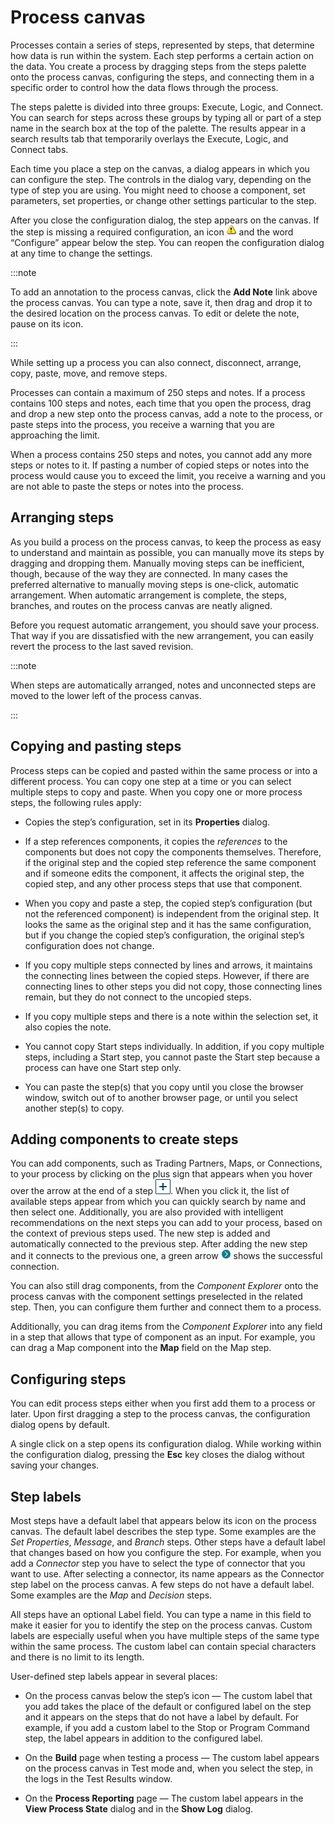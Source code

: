 # Process canvas

<head>
  <meta name="guidename" content="Integration"/>
  <meta name="context" content="GUID-7092acce-da3a-4bf1-9130-ac2b74eebd22"/>
</head>


Processes contain a series of steps, represented by steps, that determine how data is run within the system. Each step performs a certain action on the data. You create a process by dragging steps from the steps palette onto the process canvas, configuring the steps, and connecting them in a specific order to control how the data flows through the process.

The steps palette is divided into three groups: Execute, Logic, and Connect. You can search for steps across these groups by typing all or part of a step name in the search box at the top of the palette. The results appear in a search results tab that temporarily overlays the Execute, Logic, and Connect tabs.

Each time you place a step on the canvas, a dialog appears in which you can configure the step. The controls in the dialog vary, depending on the type of step you are using. You might need to choose a component, set parameters, set properties, or change other settings particular to the step.

After you close the configuration dialog, the step appears on the canvas. If the step is missing a required configuration, an icon ![!](../Images/main-ic-triangle-warning-yellow-16_a265c92a-c628-4a9a-a310-8f3d568c9a25.jpg) and the word “Configure” appear below the step. You can reopen the configuration dialog at any time to change the settings.

:::note

To add an annotation to the process canvas, click the **Add Note** link above the process canvas. You can type a note, save it, then drag and drop it to the desired location on the process canvas. To edit or delete the note, pause on its icon.

:::

While setting up a process you can also connect, disconnect, arrange, copy, paste, move, and remove steps.

Processes can contain a maximum of 250 steps and notes. If a process contains 100 steps and notes, each time that you open the process, drag and drop a new step onto the process canvas, add a note to the process, or paste steps into the process, you receive a warning that you are approaching the limit.

When a process contains 250 steps and notes, you cannot add any more steps or notes to it. If pasting a number of copied steps or notes into the process would cause you to exceed the limit, you receive a warning and you are not able to paste the steps or notes into the process.

## Arranging steps
As you build a process on the process canvas, to keep the process as easy to understand and maintain as possible, you can manually move its steps by dragging and dropping them. Manually moving steps can be inefficient, though, because of the way they are connected. In many cases the preferred alternative to manually moving steps is one-click, automatic arrangement. When automatic arrangement is complete, the steps, branches, and routes on the process canvas are neatly aligned.

Before you request automatic arrangement, you should save your process. That way if you are dissatisfied with the new arrangement, you can easily revert the process to the last saved revision.

:::note

When steps are automatically arranged, notes and unconnected steps are moved to the lower left of the process canvas.

:::

## Copying and pasting steps

Process steps can be copied and pasted within the same process or into a different process. You can copy one step at a time or you can select multiple steps to copy and paste. When you copy one or more process steps, the following rules apply:

-   Copies the step’s configuration, set in its **Properties** dialog.

-   If a step references components, it copies the *references* to the components but does not copy the components themselves. Therefore, if the original step and the copied step reference the same component and if someone edits the component, it affects the original step, the copied step, and any other process steps that use that component.

-   When you copy and paste a step, the copied step’s configuration \(but not the referenced component\) is independent from the original step. It looks the same as the original step and it has the same configuration, but if you change the copied step’s configuration, the original step’s configuration does not change.

-   If you copy multiple steps connected by lines and arrows, it maintains the connecting lines between the copied steps. However, if there are connecting lines to other steps you did not copy, those connecting lines remain, but they do not connect to the uncopied steps.

-   If you copy multiple steps and there is a note within the selection set, it also copies the note.

-   You cannot copy Start steps individually. In addition, if you copy multiple steps, including a Start step, you cannot paste the Start step because a process can have one Start step only.

-   You can paste the step\(s\) that you copy until you close the browser window, switch out of to another browser page, or until you select another step\(s\) to copy.


## Adding components to create steps

You can add components, such as Trading Partners, Maps, or Connections, to your process by clicking on the plus sign that appears when you hover over the arrow at the end of a step ![Plus sign icon](../Images/img-int-plus-sign-in-shape_b46cfaa2-ffb5-468d-9dd0-37198fd3e440.jpg). When you click it, the list of available steps appear from which you can quickly search by name and then select one. Additionally, you are also provided with intelligent recommendations on the next steps you can add to your process, based on the context of previous steps used. The new step is added and automatically connected to the previous step. After adding the new step and it connects to the previous one, a green arrow ![Green arrow icon](../Images/img-build-process-green-arrow_f6a156ab-2ad3-42cf-bd50-d7452b657c98.jpg) shows the successful connection.

You can also still drag components, from the *Component Explorer* onto the process canvas with the component settings preselected in the related step. Then, you can configure them further and connect them to a process.

Additionally, you can drag items from the *Component Explorer* into any field in a step that allows that type of component as an input. For example, you can drag a Map component into the **Map** field on the Map step.

## Configuring steps

You can edit process steps either when you first add them to a process or later. Upon first dragging a step to the process canvas, the configuration dialog opens by default.

A single click on a step opens its configuration dialog. While working within the configuration dialog, pressing the **Esc** key closes the dialog without saving your changes.

## Step labels

Most steps have a default label that appears below its icon on the process canvas. The default label describes the step type. Some examples are the *Set Properties*, *Message*, and *Branch* steps. Other steps have a default label that changes based on how you configure the step. For example, when you add a *Connector* step you have to select the type of connector that you want to use. After selecting a connector, its name appears as the Connector step label on the process canvas. A few steps do not have a default label. Some examples are the *Map* and *Decision* steps.

All steps have an optional Label field. You can type a name in this field to make it easier for you to identify the step on the process canvas. Custom labels are especially useful when you have multiple steps of the same type within the same process. The custom label can contain special characters and there is no limit to its length.

User-defined step labels appear in several places:

-   On the process canvas below the step’s icon — The custom label that you add takes the place of the default or configured label on the step and it appears on the steps that do not have a label by default. For example, if you add a custom label to the Stop or Program Command step, the label appears in addition to the configured label.

-   On the **Build** page when testing a process — The custom label appears on the process canvas in Test mode and, when you select the step, in the logs in the Test Results window.

-   On the **Process Reporting** page — The custom label appears in the **View Process State** dialog and in the **Show Log** dialog.